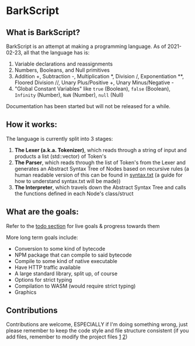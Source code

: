 # BarkScript

## What is BarkScript?

BarkScript is an attempt at making a programming language. As of 2021-02-23, all that the language has is:

1. Variable declarations and reassignments
2. Numbers, Booleans, and Null primitives
3. Addition +, Subtraction -, Multiplication \*, Division /, Exponentiation \*\*, Floored Division //, Unary Plus/Positive +, Unary Minus/Negative -
4. "Global Constant Variables" like `true` (Boolean), `false` (Boolean), `Infinity` (Number), `NaN` (Number), `null` (Null)

Documentation has been started but will not be released for a while.

## How it works:

The language is currently split into 3 stages:

1. **The Lexer (a.k.a. Tokenizer)**, which reads through a string of input and products a list (std::vector) of Token's
2. **The Parser**, which reads through the list of Token's from the Lexer and generates an Abstract Syntax Tree of Nodes based on recursive rules (a human readable version of this can be found in [syntax.txt](https://github.com/Samathingamajig/BarkScript/blob/main/syntax.txt) (a guide for how to understand syntax.txt will be made))
3. **The Interpreter**, which travels down the Abstract Syntax Tree and calls the functions defined in each Node's class/struct

## What are the goals:

Refer to the [todo section](https://github.com/Samathingamajig/BarkScript/projects/1) for live goals & progress towards them

More long term goals include:

- Conversion to some kind of bytecode
- NPM package that can compile to said bytecode
- Compile to some kind of native executable
- Have HTTP traffic available
- A large standard library, split up, of course
- Options for strict typing
- Compilation to WASM (would require strict typing)
- Graphics

## Contributions

Contributions are welcome, ESPECIALLY if I'm doing something wrong, just please remember to keep the code style and file structure consistent (if you add files, remember to modify the project files [1](https://github.com/Samathingamajig/BarkScript/blob/main/BarkScript.vcxproj) [2](https://github.com/Samathingamajig/BarkScript/blob/main/BarkScript.vcxproj.filters))
